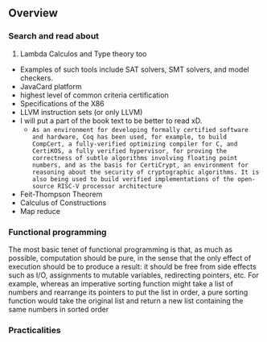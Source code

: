## Overview

### Search and read about

1. Lambda Calculos and Type theory too

- Examples of such tools include SAT solvers, SMT solvers, and model checkers.
- JavaCard platform
- highest level of common criteria certification
- Specifications of the X86
- LLVM instruction sets (or only LLVM)
- I will put a part of the book text to be better to read xD.
    - ```As an environment for developing formally certified software and hardware, Coq has been used, for example, to build CompCert, a fully-verified optimizing compiler for C, and CertiKOS, a fully verified hypervisor, for proving the correctness of subtle algorithms involving floating point numbers, and as the basis for CertiCrypt, an environment for reasoning about the security of cryptographic algorithms. It is also being used to build verified implementations of the open-source RISC-V processor architecture```
- Feit-Thompson Theorem
- Calculus of Constructions
- Map reduce

### Functional programming

The most basic tenet of functional programming is that, as much as possible, computation should be pure, in the sense that the only effect of execution should be to produce a result: it should be free from side effects such as I/O, assignments to mutable variables, redirecting pointers, etc. For example, whereas an imperative sorting function might take a list of numbers and rearrange its pointers to put the list in order, a pure sorting function would take the original list and return a new list containing the same numbers in sorted order


### Practicalities

